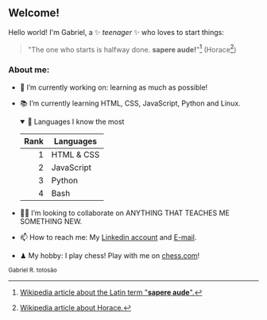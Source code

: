 ## Welcome!

Hello world! I'm Gabriel, a ✨ _teenager_ ✨ who loves to start things: 
> "The one who starts is halfway done. **sapere aude!**"[^1] (Horace[^2])

### About me:

- 🧠 I’m currently working on: learning as much as possible!
- 📚 I’m currently learning HTML, CSS, JavaScript, Python and Linux.
  <details open>
    <summary>🤌 Languages ​​I know the most</summary>
    
    | Rank | Languages |
    |-----:|-----------|
    |     1| HTML & CSS|
    |     2| JavaScript|
    |     3| Python    |
    |     4| Bash      |
  
  </details>
- 🕵️‍♂️ I’m looking to collaborate on ANYTHING THAT TEACHES ME SOMETHING NEW.
- 📫 How to reach me: My [Linkedin account](https://www.linkedin.com/in/gabrieltressoldi) and [E-mail](gabrielryanf.t@gmail.com).
- ♟ My hobby: I play chess! Play with me on [chess.com](https://www.chess.com/member/gabryan13)!
<p><sub>Gabriel R. totosão</sub></p>

[^1]: [Wikipedia article about the Latin term "**sapere aude**".](https://en.wikipedia.org/wiki/Sapere_aude)
[^2]: [Wikipedia article about Horace.](https://en.wikipedia.org/wiki/Horace)
